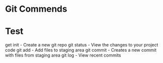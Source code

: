 # Git Commends
# Test
get init - Create a new git repo
git status - View the changes to your project code
git add - Add files to staging area
git commit - Creates a new commit with files from staging area
git log - View recent commits